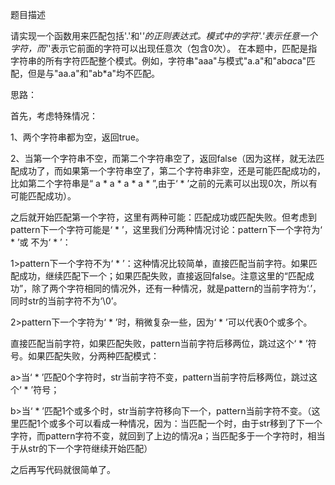题目描述

请实现一个函数用来匹配包括'.'和'*'的正则表达式。模式中的字符'.'表示任意一个字符，而'*'表示它前面的字符可以出现任意次（包含0次）。 在本题中，匹配是指字符串的所有字符匹配整个模式。例如，字符串"aaa"与模式"a.a"和"ab*ac*a"匹配，但是与"aa.a"和"ab*a"均不匹配。

思路：

首先，考虑特殊情况：

1、两个字符串都为空，返回true。

2、当第一个字符串不空，而第二个字符串空了，返回false（因为这样，就无法匹配成功了，而如果第一个字符串空了，第二个字符串非空，还是可能匹配成功的，比如第二个字符串是“ a * a * a * a * ”,由于‘ * ’之前的元素可以出现0次，所以有可能匹配成功）。

之后就开始匹配第一个字符，这里有两种可能：匹配成功或匹配失败。但考虑到pattern下一个字符可能是‘ * ’，这里我们分两种情况讨论：pattern下一个字符为‘ * ’或
不为‘ * ’：

1>pattern下一个字符不为‘ * ’：这种情况比较简单，直接匹配当前字符。如果匹配成功，继续匹配下一个；如果匹配失败，直接返回false。注意这里的“匹配成功”，除了两个字符相同的情况外，还有一种情况，就是pattern的当前字符为‘.’，同时str的当前字符不为‘\0’。

2>pattern下一个字符为‘ * ’时，稍微复杂一些，因为‘ * ’可以代表0个或多个。

直接匹配当前字符，如果匹配失败，pattern当前字符后移两位，跳过这个‘ * ’符号。如果匹配失败，分两种匹配模式：

a>当‘ * ’匹配0个字符时，str当前字符不变，pattern当前字符后移两位，跳过这个‘ * ’符号；

b>当‘ * ’匹配1个或多个时，str当前字符移向下一个，pattern当前字符不变。（这里匹配1个或多个可以看成一种情况，因为：当匹配一个时，由于str移到了下一个字符，而pattern字符不变，就回到了上边的情况a；当匹配多于一个字符时，相当于从str的下一个字符继续开始匹配）

之后再写代码就很简单了。

